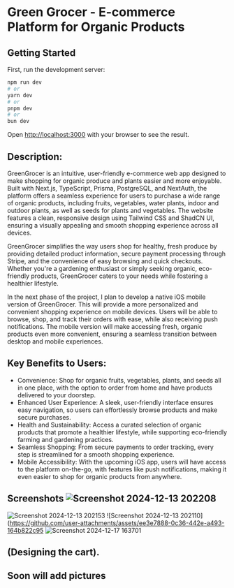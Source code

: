 # Green Grocer - E-commerce Platform for Organic Products

## Getting Started

First, run the development server:

```bash
npm run dev
# or
yarn dev
# or
pnpm dev
# or
bun dev
```

Open [http://localhost:3000](http://localhost:3000) with your browser to see the result.

## Description:
GreenGrocer is an intuitive, user-friendly e-commerce web app designed to make shopping for organic produce and plants easier and more enjoyable. Built with Next.js, TypeScript, Prisma, PostgreSQL, and NextAuth, the platform offers a seamless experience for users to purchase a wide range of organic products, including fruits, vegetables, water plants, indoor and outdoor plants, as well as seeds for plants and vegetables. The website features a clean, responsive design using Tailwind CSS and ShadCN UI, ensuring a visually appealing and smooth shopping experience across all devices.

GreenGrocer simplifies the way users shop for healthy, fresh produce by providing detailed product information, secure payment processing through Stripe, and the convenience of easy browsing and quick checkouts. Whether you're a gardening enthusiast or simply seeking organic, eco-friendly products, GreenGrocer caters to your needs while fostering a healthier lifestyle.

In the next phase of the project, I plan to develop a native iOS mobile version of GreenGrocer. This will provide a more personalized and convenient shopping experience on mobile devices. Users will be able to browse, shop, and track their orders with ease, while also receiving push notifications. The mobile version will make accessing fresh, organic products even more convenient, ensuring a seamless transition between desktop and mobile experiences.

## Key Benefits to Users:

- Convenience: Shop for organic fruits, vegetables, plants, and seeds all in one place, with the option to order from home and have products delivered to your doorstep.
- Enhanced User Experience: A sleek, user-friendly interface ensures easy navigation, so users can effortlessly browse products and make secure purchases.
- Health and Sustainability: Access a curated selection of organic products that promote a healthier lifestyle, while supporting eco-friendly farming and gardening practices.
- Seamless Shopping: From secure payments to order tracking, every step is streamlined for a smooth shopping experience.
- Mobile Accessibility: With the upcoming iOS app, users will have access to the platform on-the-go, with features like push notifications, making it even easier to shop for organic products from anywhere.


## Screenshots ![Screenshot 2024-12-13 202208](https://github.com/user-attachments/assets/44539a61-436c-4d76-a8ba-442ec1172e84)
![Screenshot 2024-12-13 202153](https://github.com/user-attachments/assets/5724c9b8-06be-4649-b09f-750bd9d51c6e)
![Screenshot 2024-12-13 202110](https://github.com/user-attachments/assets/ee3e7888-0c36-442e-a493-164b822c95
![Screenshot 2024-12-17 163701](https://github.com/user-attachments/assets/e48b8244-f1c1-46dd-a906-05f40eb56ef1)

## (Designing the cart).
## Soon will add pictures

